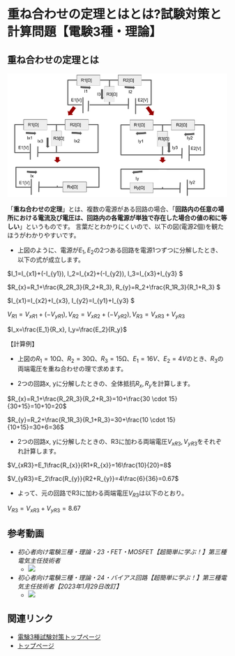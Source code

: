# 重ね合わせの定理とはとは?試験対策と計算問題【電験3種・理論】

## 重ね合わせの定理とは

![picture 1](./assets/1-6-superposition-theorem1.png)  

「**重ね合わせの定理**」とは、複数の電源がある回路の場合、「**回路内の任意の場所における電流及び電圧は、回路内の各電源が単独で存在した場合の値の和に等しい**」というものです。
言葉だとわかりにくいので、以下の図(電源2個)を観たほうがわかりやすいです。

- 上図のように、電源が$E_1, E_2$の2つある回路を電源1つずつに分解したとき、以下の式が成立します。

$I_1=I_{x1}+(-I_{y1}), I_2=I_{x2}+(-I_{y2}), I_3=I_{x3}+I_{y3} $

$R_{x}=R_1+\frac{R_2R_3}{R_2+R_3}, R_{y}=R_2+\frac{R_1R_3}{R_1+R_3} $

$I_{x1}=I_{x2}+I_{x3}, I_{y2}=I_{y1}+I_{y3} $

$V_{R1}=V_{xR1}+(-V_{yR1}), V_{R2}=V_{xR2}+(-V_{yR2}), V_{R3}=V_{xR3}+V_{yR3}$

$I_x=\frac{E_1}{R_x}, I_y=\frac{E_2}{R_y}$


【計算例】

- 上図の$R_1=10$Ω、$R_2=30$Ω、$R_3=15$Ω、$E_1=16V$、$E_2=4V$のとき、$R_3$の両端電圧を重ね合わせの理で求めます。

- 2つの回路x, yに分解したときの、全体抵抗$R_x, R_y$を計算します。

$R_{x}=R_1+\frac{R_2R_3}{R_2+R_3}=10+\frac{30 \cdot 15}{30+15}=10+10=20$

$R_{y}=R_2+\frac{R_1R_3}{R_1+R_3}=30+\frac{10 \cdot 15}{10+15}=30+6=36$

- 2つの回路x, yに分解したときの、R3に加わる両端電圧$V_{xR3}, V_{yR3}$をそれぞれ計算します。

$V_{xR3}=E_1\frac{R_{x}}{R1+R_{x}}=16\frac{10}{20}=8$

$V_{yR3}=E_2\frac{R_{y}}{R2+R_{y}}=4\frac{6}{36}=0.67$

- よって、元の回路でR3に加わる両端電圧$V_{R3}$は以下のとおり。

$V_{R3}=V_{xR3}+V_{yR3}=8.67$


## 参考動画

- *初心者向け電験三種・理論・23・FET・MOSFET【超簡単に学ぶ！】第三種電気主任技術者*
    - [![](https://img.youtube.com/vi/ppBqINRuVA8/0.jpg)](https://www.youtube.com/watch?v=ppBqINRuVA8)
- *初心者向け電験三種・理論・24・バイアス回路【超簡単に学ぶ！】第三種電気主任技術者【2023年1月29日改訂】*
    - [![](https://img.youtube.com/vi/Ji3zjsrMeKY/0.jpg)](https://www.youtube.com/watch?v=Ji3zjsrMeKY)

## 関連リンク

- [電験3種試験対策トップページ](../index.md)
- [トップページ](../../../index.md)